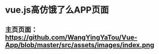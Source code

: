 # vue.js高仿饿了么APP页面<br>
## 主页页面：<br>https://github.com/WangYingYaTou/Vue-App/blob/master/src/assets/images/index.png
